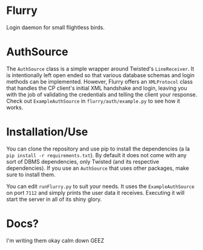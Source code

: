 # Flurry
Login daemon for small flightless birds.

# AuthSource
The `AuthSource` class is a simple wrapper around Twisted's `LineReceiver`. It is intentionally left open ended so that various database schemas and login methods can be implemented. However, Flurry offers an `XMLProtocol` class that handles the CP client's initial XML handshake and login, leaving you with the job of validating the credentials and telling the client your response. Check out `ExampleAuthSource` in `flurry/auth/example.py` to see how it works.

# Installation/Use
You can clone the repository and use pip to install the dependencies (a la `pip install -r requirements.txt`). By default it does not come with any sort of DBMS dependencies, only Twisted (and its respective dependencies). If you use an `AuthSource` that uses other packages, make sure to install them.

You can edit `runFlurry.py` to suit your needs. It uses the `ExampleAuthSource` on port `7112` and simply prints the user data it receives. Executing it will start the server in all of its shiny glory.

# Docs?
I'm writing them okay calm down GEEZ

